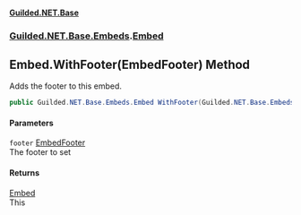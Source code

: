 #### [Guilded.NET.Base](Guilded_NET_Base.md 'Guilded.NET.Base')
### [Guilded.NET.Base.Embeds](Guilded_NET_Base.md#Guilded_NET_Base_Embeds 'Guilded.NET.Base.Embeds').[Embed](Embed.md 'Guilded.NET.Base.Embeds.Embed')
## Embed.WithFooter(EmbedFooter) Method
Adds the footer to this embed.  
```csharp
public Guilded.NET.Base.Embeds.Embed WithFooter(Guilded.NET.Base.Embeds.EmbedFooter footer);
```
#### Parameters
<a name='Guilded_NET_Base_Embeds_Embed_WithFooter(Guilded_NET_Base_Embeds_EmbedFooter)_footer'></a>
`footer` [EmbedFooter](EmbedFooter.md 'Guilded.NET.Base.Embeds.EmbedFooter')  
The footer to set
  
#### Returns
[Embed](Embed.md 'Guilded.NET.Base.Embeds.Embed')  
This
